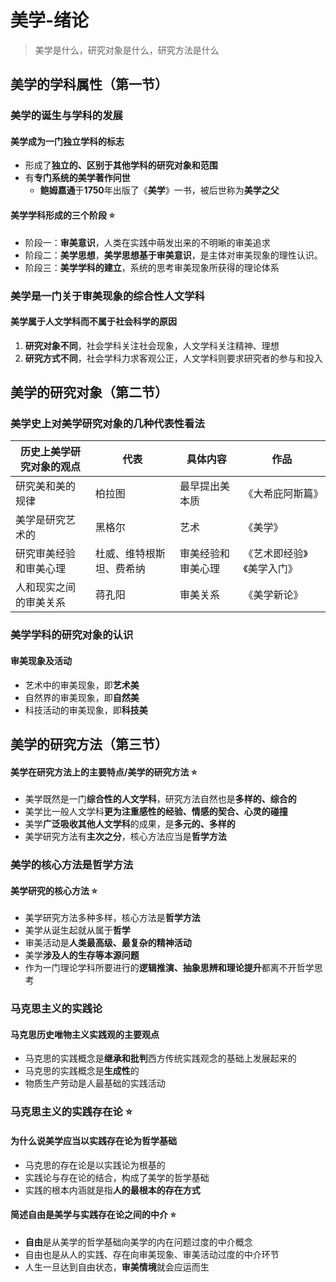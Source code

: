 # 美学-绪论

> 美学是什么，研究对象是什么，研究方法是什么

## 美学的学科属性（第一节）
### 美学的诞生与学科的发展
#### 美学成为一门独立学科的标志
- 形成了**独立的、区别于其他学科的研究对象和范围**
- 有**专门系统的美学著作问世**
  - **鲍姆嘉通**于**1750**年出版了《**美学**》一书，被后世称为**美学之父**

#### 美学学科形成的三个阶段 ⭐️
- 阶段一：**审美意识**，人类在实践中萌发出来的不明晰的审美追求
- 阶段二：**美学思想**，**美学思想基于审美意识**，是主体对审美现象的理性认识。
- 阶段三：**美学学科的建立**，系统的思考审美现象所获得的理论体系

### 美学是一门关于审美现象的综合性人文学科
#### 美学属于人文学科而不属于社会科学的原因
1. **研究对象不同**，社会学科关注社会现象，人文学科关注精神、理想
2. **研究方式不同**，社会学科力求客观公正，人文学科则要求研究者的参与和投入

## 美学的研究对象（第二节）

### 美学史上对美学研究对象的几种代表性看法
|历史上美学研究对象的观点|代表|具体内容|作品|
|-|-|-|-|
|研究美和美的规律| 柏拉图| 最早提出美本质|《大希庇阿斯篇》|
| 美学是研究艺术的| 黑格尔| 艺术|《美学》|
| 研究审美经验和审美心理|杜威、维特根斯坦、费希纳 |审美经验和审美心理 |《艺术即经验》《美学入门》 |
| 人和现实之间的审美关系| 蒋孔阳| 审美关系| 《美学新论》|

### 美学学科的研究对象的认识
#### 审美现象及活动
- 艺术中的审美现象，即**艺术美**
- 自然界的审美现象，即**自然美**
- 科技活动的审美现象，即**科技美**

## 美学的研究方法（第三节）
#### 美学在研究方法上的主要特点/美学的研究方法 ⭐️
- 美学既然是一门**综合性的人文学科**，研究方法自然也是**多样的、综合的**
- 美学比一般人文学科**更为注重感性的经验、情感的契合、心灵的碰撞**
- 美学**广泛吸收其他人文学科**的成果，是**多元的、多样的**
- 美学研究方法有**主次之分**，核心方法应当是**哲学方法**

### 美学的核心方法是哲学方法

#### 美学研究的核心方法 ⭐️
- 美学研究方法多种多样，核心方法是**哲学方法**
- 美学从诞生起就从属于**哲学**
- 审美活动是**人类最高级、最复杂的精神活动**
- 美学**涉及人的生存等本源问题**
- 作为一门理论学科所要进行的**逻辑推演、抽象思辨和理论提升**都离不开哲学思考

### 马克思主义的实践论
#### 马克思历史唯物主义实践观的主要观点
- 马克思的实践概念是**继承和批判**西方传统实践观念的基础上发展起来的
- 马克思的实践概念是**生成性**的
- 物质生产劳动是人最基础的实践活动

### 马克思主义的实践存在论 ⭐️
#### 为什么说美学应当以实践存在论为哲学基础
- 马克思的存在论是以实践论为根基的
- 实践论与存在论的结合，构成了美学的哲学基础
- 实践的根本内涵就是指**人的最根本的存在方式**

#### 简述自由是美学与实践存在论之间的中介 ⭐️
- **自由**是从美学的哲学基础向美学的内在问题过度的中介概念
- 自由也是从人的实践、存在向审美现象、审美活动过度的中介环节
- 人生一旦达到自由状态，**审美情境**就会应运而生